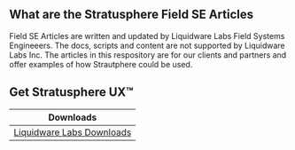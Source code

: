 What are the Stratusphere Field SE Articles
--------------
Field SE Articles are written and updated by Liquidware Labs Field Systems Engineeers. The docs, scripts and content are not supported by Liquidware Labs Inc. The articles in this respository are for our clients and partners and offer examples of how Strautphere could be used.
   

[getting started]: https://liquidwarelabs.zendesk.com/hc/en-us/articles/210641983-Stratusphere-UX-Documentation
[Video Training]: http://training.liquidwarelabs.com/products/stratusphere

Get Stratusphere UX™
--------------


| Downloads              |
| ---------------------- |
| [Liquidware Labs Downloads][Downloads]   |


[Downloads]: http://www.liquidwarelabs.com/download
[logo]: https://avatars3.githubusercontent.com/u/24906944?v=3&s=200


